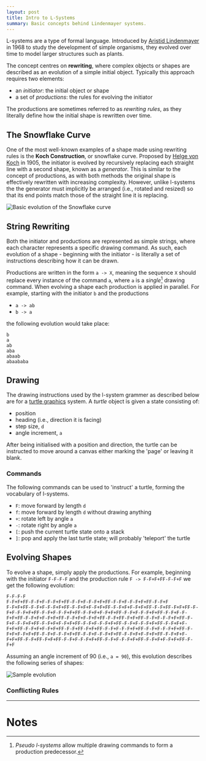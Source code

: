 ```yaml
---
layout: post
title: Intro to L-Systems
summary: Basic concepts behind Lindenmayer systems.
---
```


L-systems are a type of formal language.
Introduced by [Aristid Lindenmayer](http://en.wikipedia.org/wiki/Aristid_Lindenmayer) in 1968 to study the development of simple organisms, they evolved over time to model larger structures such as plants.

The concept centres on __rewriting__, where complex objects or shapes are described as an evolution of a simple initial object.
Typically this approach requires two elements:

* an _initiator_: the initial object or shape
* a set of _productions_: the rules for evolving the initiator

The productions are sometimes referred to as _rewriting rules_, as they literally define how the initial shape is rewritten over time.

## The Snowflake Curve ##

One of the most well-known examples of a shape made using rewriting rules is the __Koch Construction__, or snowflake curve.
Proposed by [Helge von Koch](http://en.wikipedia.org/wiki/Helge_von_Koch) in 1905, the initiator is evolved by recursively replacing each straight line with a second shape, known as a _generator_.
This is similar to the concept of productions, as with both methods the original shape is effectively rewritten with increasing complexity.
However, unlike l-systems the the generator must implicitly be arranged (i.e., rotated and resized) so that its end points match those of the straight line it is replacing.

![Basic evolution of the Snowflake curve]({{site.url}}/img/lsystems/koch_construction.png)

## String Rewriting ##

Both the initiator and productions are represented as simple strings, where each character represents a specific drawing command.
As such, each evolution of a shape - beginning with the initiator - is literally a set of instructions describing how it can be drawn.

Productions are written in the form `a -> X`, meaning the sequence `X` should replace every instance of the command `a`, where `a` is a _single_[^1] drawing command.
When evolving a shape each production is applied in parallel.
For example, starting with the initiator `b` and the productions

* `a -> ab`
* `b -> a`

the following evolution would take place:

	b
	a
	ab
	aba
	abaab
	abaababa

## Drawing  ##

The drawing instructions used by the l-system grammer as described below are for a [turtle graphics](http://en.wikipedia.org/wiki/Turtle_graphics) system.
A _turtle_ object is given a state consisting of:

* position
* heading (i.e., direction it is facing)
* step size, `d`
* angle increment, `a`

After being initialised with a position and direction, the turtle can be instructed to move around a canvas either marking the 'page' or leaving it blank.

### Commands ###

The following commands can be used to 'instruct' a turtle, forming the vocabulary of l-systems.

* `F`: move forward by length `d`
* `f`: move forward by length `d` without drawing anything
* `+`: rotate left by angle `a`
* `-`: rotate right by angle `a`
* `[`: push the current turtle state onto a stack
* `]`: pop and apply the last turtle state; will probably 'teleport' the turtle

## Evolving Shapes ##

<!-- applying production rules; choosing between multiple production rules  -->
To evolve a shape, simply apply the productions.
For example, beginning with the initiator `F-F-F-F` and the production rule `F -> F-F+F+FF-F-F+F` we get the following evolution:

	F-F-F-F
	F-F+F+FF-F-F+F-F-F+F+FF-F-F+F-F-F+F+FF-F-F+F-F-F+F+FF-F-F+F
	F-F+F+FF-F-F+F-F-F+F+FF-F-F+F+F-F+F+FF-F-F+F+F-F+F+FF-F-F+FF-F+F+FF-F-F+F-F-F+F+FF-F-F+F-F-F+F+FF-F-F+F+F-F+F+FF-F-F+F-F-F+F+FF-F-F+F-F-F+F+FF-F-F+F+F-F+F+FF-F-F+F+F-F+F+FF-F-F+FF-F+F+FF-F-F+F-F-F+F+FF-F-F+F-F-F+F+FF-F-F+F+F-F+F+FF-F-F+F-F-F+F+FF-F-F+F-F-F+F+FF-F-F+F+F-F+F+FF-F-F+F+F-F+F+FF-F-F+FF-F+F+FF-F-F+F-F-F+F+FF-F-F+F-F-F+F+FF-F-F+F+F-F+F+FF-F-F+F-F-F+F+FF-F-F+F-F-F+F+FF-F-F+F+F-F+F+FF-F-F+F+F-F+F+FF-F-F+FF-F+F+FF-F-F+F-F-F+F+FF-F-F+F-F-F+F+FF-F-F+F+F-F+F+FF-F-F+F

Assuming an angle increment of 90 (i.e., `a = 90`), this evolution describes the following series of shapes:

![Sample evolution]({{site.url}}/img/lsystems/simple_evolution.png)

### Conflicting Rules ###

-----

# Notes #

[^1]: _Pseudo l-systems_ allow multiple drawing commands to form a production predecessor.

